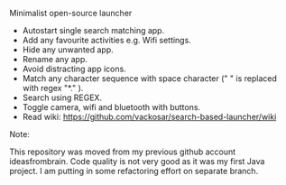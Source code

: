 Minimalist open-source launcher

- Autostart single search matching app.
- Add any favourite activities e.g. Wifi settings.
- Hide any unwanted app.
- Rename any app.
- Avoid distracting app icons.
- Match any character sequence with space character (" " is replaced with regex "*." ).
- Search using REGEX.
- Toggle camera, wifi and bluetooth with buttons.
- Read wiki: https://github.com/vackosar/search-based-launcher/wiki


Note:

This repository was moved from my previous github account ideasfrombrain.
Code quality is not very good as it was my first Java project. I am putting in some refactoring effort on separate branch.
